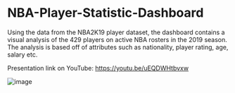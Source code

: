# NBA-Player-Statistic-Dashboard

Using the data from the NBA2K19 player dataset, the dashboard contains a visual analysis of the 429 players on active NBA rosters in the 2019 season. The analysis is based off of attributes such as nationality, player rating, age, salary etc.

Presentation link on YouTube: https://youtu.be/uEQDWHtbvxw


![image](https://user-images.githubusercontent.com/16626483/118382439-9354f200-b5c3-11eb-9e82-aa78935d5386.png)

